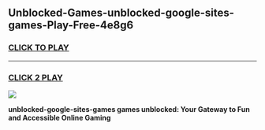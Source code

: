 
## Unblocked-Games-unblocked-google-sites-games-Play-Free-4e8g6
<h3>
<a href="https://premium76.site?title=unblocked-google-sites-games&ref=18A">CLICK TO PLAY</a></h3>
<hr>

<h3>
<a href="https://premium76.site?title=unblocked-google-sites-games&ref=18A">CLICK 2 PLAY</a>
  
</h3>

<a href="https://premium76.site?title=unblocked-google-sites-games&ref=18A"><img src="https://clearcache.store/games.png"></a>


**unblocked-google-sites-games games unblocked: Your Gateway to Fun and Accessible Online Gaming**
